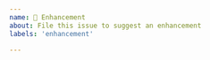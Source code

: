 ```yaml
---
name: 🎁 Enhancement
about: File this issue to suggest an enhancement
labels: 'enhancement'

---
```

